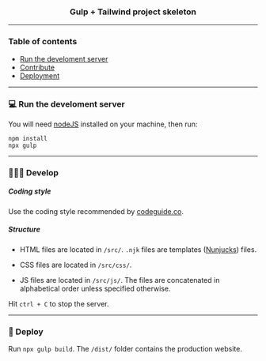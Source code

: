 <div align="center">
  <h3>Gulp + Tailwind project skeleton</h3>
</div>

---

### Table of contents

- [Run the develoment server](#-run-the-develoment-server)
- [Contribute](#-contribute)
- [Deployment](#-deployment)

---

### 💻 Run the develoment server

You will need [nodeJS](https://nodejs.org/en/) installed on your machine, then run:

```shell
npm install
npx gulp
```

---

### 👨🏻‍💻 Develop

##### Coding style

Use the coding style recommended by [codeguide.co](https://codeguide.co).

##### Structure

- HTML files are located in `/src/`. `.njk` files are templates ([Nunjucks](https://mozilla.github.io/nunjucks/)) files.

- CSS files are located in `/src/css/`.

- JS files are located in `/src/js/`. The files are concatenated in alphabetical order unless specified otherwise.


Hit `ctrl + C` to stop the server.

---

### 🚀 Deploy

Run `npx gulp build`. The `/dist/` folder contains the production website.


